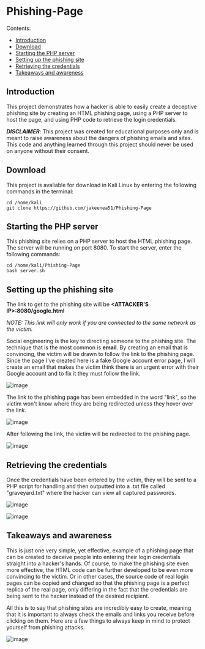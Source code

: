 # Phishing-Page

Contents:
- [Introduction](https://github.com/jakeenea51/Phishing-Page/edit/main/README.md#introduction)
- [Download](https://github.com/jakeenea51/Phishing-Page/edit/main/README.md#download)
- [Starting the PHP server](https://github.com/jakeenea51/Phishing-Page/edit/main/README.md#starting-the-php-server)
- [Setting up the phishing site](https://github.com/jakeenea51/Phishing-Page/edit/main/README.md#setting-up-the-phishing-site)
- [Retrieving the credentials](https://github.com/jakeenea51/Phishing-Page/edit/main/README.md#retrieving-the-credentials)
- [Takeaways and awareness](https://github.com/jakeenea51/Phishing-Page/edit/main/README.md#takeaways)

## Introduction
This project demonstrates how a hacker is able to easily create a deceptive phishing site by creating an HTML phishing page, using a PHP server to host the page, and using PHP code to retrieve the login credentials.

***DISCLAIMER***: This project was created for educational purposes only and is meant to raise awareness about the dangers of phishing emails and sites. This code and anything learned through this project should never be used on anyone without their consent. 


## Download
This project is avaliable for download in Kali Linux by entering the following commands in the terminal:
```
cd /home/kali
git clone https://github.com/jakeenea51/Phishing-Page
```


## Starting the PHP server
This phishing site relies on a PHP server to host the HTML phishing page. The server will be running on port 8080. To start the server, enter the following commands:
```
cd /home/kali/Phishing-Page
bash server.sh
```


## Setting up the phishing site
The link to get to the phishing site will be **<ATTACKER'S IP>:8080/google.html**

*NOTE: This link will only work if you are connected to the same network as the victim.*

Social engineering is the key to directing someone to the phishing site. The technique that is the most common is **email**. By creating an email that is convincing, the victim will be drawn to follow the link to the phishing page. Since the page I've created here is a fake Google account error page, I will create an email that makes the victim think there is an urgent error with their Google account and to fix it they must follow the link.

![image](https://user-images.githubusercontent.com/91490989/184546548-71249c36-2b89-40b6-972c-8d1de6b24138.png)

The link to the phishing page has been embedded in the word "link", so the victim won't know where they are being redirected unless they hover over the link.

![image](https://user-images.githubusercontent.com/91490989/184546756-99dabef2-f104-4526-80fb-93a2f14adb80.png)

After following the link, the victim will be redirected to the phishing page.

![image](https://user-images.githubusercontent.com/91490989/184546975-0885ba4d-3a4e-4e99-93e2-2d84a06fd292.png)


## Retrieving the credentials
Once the credentials have been entered by the victim, they will be sent to a PHP script for handling and then outputted into a .txt file called "graveyard.txt" where the hacker can view all captured passwords.

![image](https://user-images.githubusercontent.com/91490989/184547200-a8d75706-cd46-42ba-8cac-87967b7d67e0.png)

![image](https://user-images.githubusercontent.com/91490989/184547272-53724da0-7287-47f7-ae72-9c40c5d1cb4f.png)

## Takeaways and awareness
This is just one very simple, yet effective, example of a phishing page that can be created to deceive people into entering their login credentials straight into a hacker's hands. Of course, to make the phishing site even more effective, the HTML code can be further developed to be even more convincing to the victim. Or in other cases, the source code of real login pages can be copied and changed so that the phishing page is a perfect replica of the real page, only differing in the fact that the credentials are being sent to the hacker instead of the desired recipient. 

All this is to say that phishing sites are incredibly easy to create, meaning that it is important to always check the emails and links you receive before clicking on them. Here are a few things to always keep in mind to protect yourself from phishing attacks.

![image](https://user-images.githubusercontent.com/91490989/184548001-e449a658-318d-4f4a-b999-8565db8734cc.png)
